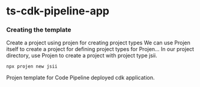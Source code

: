 # ts-cdk-pipeline-app

### Creating the template

Create a project using projen for creating project types We can use Projen itself to create a project for defining project types for Projen… In our project directory, use Projen to create a project with project type jsii.

```
npx projen new jsii
```

Projen template for Code Pipeline deployed cdk application.
